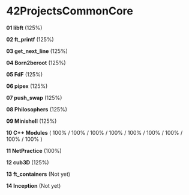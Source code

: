 # 42ProjectsCommonCore

**01  libft** (125%)

**02  ft_printf** (125%)

**03  get_next_line** (125%)

**04  Born2beroot** (125%)

**05  FdF** (125%)

**06  pipex** (125%)

**07  push_swap** (125%)

**08  Philosophers** (125%)

**09  Minishell** (125%)

**10  C++ Modules** ( 100% / 100% / 100% / 100% / 100% / 100% / 100% / 100% / 100% )

**11  NetPractice** (100%)

**12  cub3D** (125%)

**13  ft_containers** (Not yet)

**14  Inception** (Not yet)
